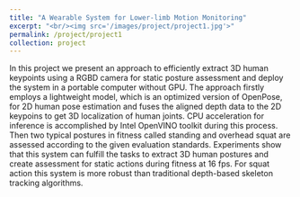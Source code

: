 ```yaml
---
title: "A Wearable System for Lower-limb Motion Monitoring"
excerpt: "<br/><img src='/images/project/project1.jpg'>"
permalink: /project/project1
collection: project
---
```


In this project we present an approach to efficiently extract 3D human keypoints using a RGBD camera for static posture assessment and deploy the system in a portable computer without GPU.  The approach firstly employs a lightweight model, which is an optimized version of OpenPose, for 2D human pose estimation and fuses the aligned depth data to the 2D keypoins to get 3D localization of human joints. CPU acceleration for inference is accomplished by Intel OpenVINO toolkit during this process. Then two typical postures in fitness called standing and overhead squat are assessed according to the given evaluation standards. Experiments show that this system can fulfill the tasks to extract 3D human postures and create assessment for static actions during fitness at 16 fps. For squat action this system is more robust than traditional depth-based skeleton tracking algorithms.